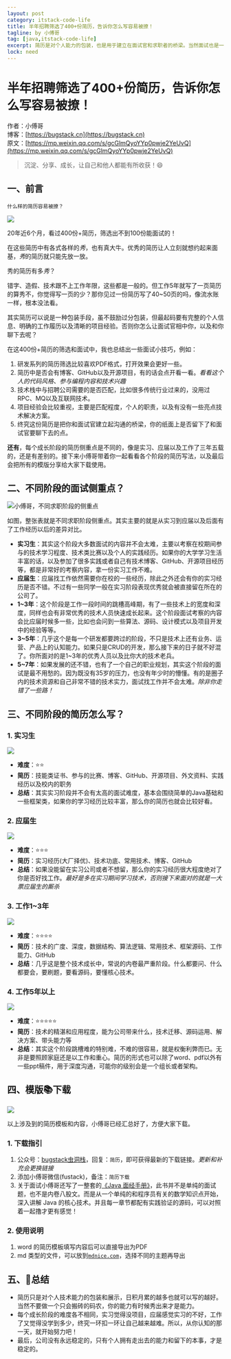 ```yaml
---
layout: post
category: itstack-code-life
title: 半年招聘筛选了400+份简历，告诉你怎么写容易被撩！
tagline: by 小傅哥
tag: [java,itstack-code-life]
excerpt: 简历是对个人能力的包装，也是用于建立在面试官和求职者的桥梁。当然面试也是一场战斗，要在简历中给面试官留好坑和雷，这样大家才有撩下去的动力！
lock: need
---
```


# 半年招聘筛选了400+份简历，告诉你怎么写容易被撩！

作者：小傅哥
<br/>博客：[https://bugstack.cn](https://bugstack.cn)
<br/>原文：[https://mp.weixin.qq.com/s/gcGlmQyoYYp0pwje2YeUvQ](https://mp.weixin.qq.com/s/gcGlmQyoYYp0pwje2YeUvQ)

> 沉淀、分享、成长，让自己和他人都能有所收获！😄

## 一、前言

`什么样的简历容易被撩？`

![](res\2021-02-24-半年筛选了400+份简历，告诉你怎么写会被撩.md\844baede-db3f-4e80-b9dd-1b705f690980.jpg)

20年近6个月，看过400份+简历，筛选出不到100份能面试的！

在这些简历中有各式各样的*秀*，也有真大牛。优秀的简历让人立刻就想约起来面基，*秀*的简历就只能先放一放。

秀的简历有多*秀*？

错字、造假、技术跟不上工作年限，这些都是一般的。但工作5年就写了一页简历的算秀不，你觉得写一页的少？那你见过一份简历写了40~50页的吗，像流水账一样，根本没法看。

其实简历可以说是一种包装手段，虽不鼓励过分包装，但最起码要有完整的个人信息、明确的工作履历以及清晰的项目经验。否则你怎么让面试官相中你，以及和你聊下去呢？

在这400份+简历的筛选和面试中，我也总结出一些面试小技巧，例如：
1. 研发系列的简历筛选比较喜欢PDF格式，打开效果会更好一些。
2. 简历中是否会有博客、GitHub以及开源项目，有的话会点开看一看。*看看这个人的代码风格、参与编程内容和技术兴趣*
3. 技术栈中与招聘公司需要的是否匹配，比如很多传统行业过来的，没用过RPC、MQ以及互联网技术。
4. 项目经验会比较重视，主要是匹配程度，个人的职责，以及有没有一些亮点技术解决方案。
5. 终究这份简历是把你和面试官建立起沟通的桥梁，你的纸面上是否留下了和面试官要聊下去的点。

**还有**，每个成长阶段的简历侧重点是不同的，像是实习、应届以及工作了三年五载的，还是有差别的。接下来小傅哥带着你一起看看各个阶段的简历写法，以及最后会把所有的模版分享给大家下载使用。

## 二、不同阶段的面试侧重点？

![小傅哥，不同求职阶段的侧重点](res\2021-02-24-半年筛选了400+份简历，告诉你怎么写会被撩.md\94be4000-01a5-4a81-a3e0-36a67a74ee6a.jpg)

如图，整张表就是不同求职阶段侧重点。其实主要的就是从实习到应届以及后面有了工作经历以后的差异对比。

- **实习生**：其实这个阶段大多数面试的内容并不会太难，主要以考察在校期间参与的技术学习程度、技术类比赛以及个人的实践经历。如果你的大学学习生活丰富的话，以及参加了很多实践或者自己有技术博客、GitHub、开源项目经历等，都是非常好的考察内容，拿一份实习工作不难。
- **应届生**：应届找工作依然需要你在校的一些经历，除此之外还会有你的实习经历是否不错。不过有一些同学一般在实习阶段表现优秀就会被直接留在所在的公司了。
- **1~3年**：这个阶段是工作一段时间的跳槽高峰期，有了一些技术上的宽度和深度，同样也会有非常优秀的技术人员快速成长起来。这个阶段面试考察的内容会比应届时候多一些，比如也会问到一些算法、源码、设计模式以及项目开发中的经验等等。
- **3~5年**：几乎这个是每一个研发都要跨过的阶段，不只是技术上还有业务、运营、产品上的认知能力。如果只是CRUD的开发，那么接下来的日子就不好混了。你所面对的是1~3年的优秀人员以及比你大的技术老兵。
- **5~7年**：如果发展的还不错，也有了一个自己的职业规划，其实这个阶段的面试是最不用愁的。因为既没有35岁的压力，也没有年少时的懵懂。有的是圈子内的技术资源和自己非常不错的技术实力，面试找工作并不会太难。*除非你走错了一些路！*

## 三、不同阶段的简历怎么写？

### 1. 实习生

![](res\2021-02-24-半年筛选了400+份简历，告诉你怎么写会被撩.md\3a104215-643f-4849-934f-a5e6ecb563dd.jpg)

- **难度**：⭐⭐
- **简历**：技能类证书、参与的比赛、博客、GitHub、开源项目、外文资料、实践经历以及校内的职务
- **总结**：其实实习阶段并不会有太高的面试难度，基本会围绕简单的Java基础和一些框架类，如果你的学习经历比较丰富，那么你的简历也就会比较好看。

### 2. 应届生

![](res\2021-02-24-半年筛选了400+份简历，告诉你怎么写会被撩.md\f9d3d7e6-856a-49af-b535-6c81ee578835.jpg)

- **难度**：⭐⭐⭐
- **简历**：实习经历(大厂择优)、技术功底、常用技术、博客、GitHub
- **总结**：如果没能留在实习公司或者不想留，那么你的实习经历很大程度绝对了你是否好找工作。*最好是多在实习期间学习技术，否则接下来面对的就是一大票应届生的厮杀*

### 3. 工作1~3年

![](res\2021-02-24-半年筛选了400+份简历，告诉你怎么写会被撩.md\6f8fec38-32bd-45e3-8f26-cd7e4258cfe2.jpg)

- **难度**：⭐⭐⭐⭐
- **简历**：技术的广度、深度，数据结构、算法逻辑、常用技术、框架源码、工作能力、GitHub
- **总结**：几乎这是整个技术成长中，常说的内卷最严重阶段。什么都要问、什么都要会，要刷题，要看源码，要懂核心技术。

### 4. 工作5年以上

![](res\2021-02-24-半年筛选了400+份简历，告诉你怎么写会被撩.md\d3014612-4d15-4299-a87f-53ef9e72a23d.jpg)

- **难度**：⭐⭐⭐⭐⭐
- **简历**：技术的精湛和应用程度，能为公司带来什么，技术迁移、源码运用、解决方案、带头能力等
- **总结**：其实这个阶段跳槽难的特别难，不难的很容易，就是权衡利弊而已。无非是要照顾家庭还是以工作和重心。简历的形式也可以除了word、pdf以外有一些ppt稿件，用于深度沟通，可能你的级别会是一个组长或者架构。

## 四、模版📚下载

![](res\2021-02-24-半年筛选了400+份简历，告诉你怎么写会被撩.md\fcef83b8-5cd6-4b3c-a048-e398c0e09e5a.jpg)

以上涉及到的简历模板和内容，小傅哥已经汇总好了，方便大家下载。

### 1. 下载指引

1. 公众号：[bugstack虫洞栈](https://bugstack.cn/assets/images/qrcode.png)，回复：`简历`，即可获得最新的下载链接。*更新和补充会更换链接*
2. 添加小傅哥微信(fustack)，备注：`简历下载`
3. 关于面试小傅哥还写了一整套的[《Java 面经手册》](https://download.csdn.net/download/Yao__Shun__Yu/14932325)，此书并不是单纯的面试题，也不是内卷八股文。而是从一个单纯的和程序员有关的数学知识点开始，深入讲解 Java 的核心技术。并且每一章节都配有实践验证的源码，可以对照着一起撸才更有感觉！

### 2. 使用说明

1. word 的简历模板填写内容后可以直接导出为PDF
2. md 类型的文件，可以放到[`mdnice.com`](https://mdnice.com/)，选择不同的主题再导出

## 五、🎉总结

- 简历只是对个人技术能力的包装和展示，日积月累的越多也就可以写的越好。当然不要做一个只会搬砖的码农，你的能力有时候秀出来才是能力。
- 每个成长阶段的难度各不相同，实习觉得没项目，应届感觉实习的不好，工作了又觉得没学到多少，终究一环扣一环让自己越来越难。所以，从你认知的那一天，就开始努力吧！
- 最后，公司没有永远稳定的，只有个人拥有走出去的能力和留下的本事，才是稳定的。